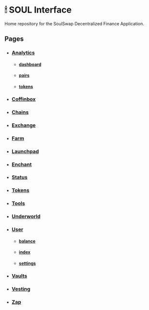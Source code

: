# 🕯 SOUL Interface

Home repository for the SoulSwap Decentralized Finance Application.

## Pages

- ### [Analytics](./src/pages/analytics/index.tsx)
  - #### [dashboard](./src/pages/analytics/dashboard/[[...type]].tsx)
  - #### [pairs](./src/pages/analytics/dashboard/[[...type]].tsx)
  - #### [tokens](./src/pages/analytics/dashboard/[[...type]].tsx)
- ### [Coffinbox](./src/pages/coffinbox/index.tsx)
- ### [Chains](./src/pages/chains/index.tsx)
- ### [Exchange](./src/pages/exchange)
- ### [Farm](./src/pages/farm)
- ### [Launchpad](./src/pages/ifo/index.tsx)
- ### [Enchant](./src/pages/enchant/index.tsx)
- ### [Status](./src/pages/status)
- ### [Tokens](./src/pages/tokens)
- ### [Tools](./src/pages/tools)
- ### [Underworld](./src/pages/underworld)
- ### [User](./src/pages/user)
  - #### [balance](./src/pages/user/balance.tsx)
  - #### [index](./src/pages/user/index.tsx)
  - #### [settings](./src/pages/user/settings.tsx)
- ### [Vaults](./src/pages/vaults/index.tsx)
- ### [Vesting](./src/pages/vesting/index.tsx)
- ### [Zap](./src/pages/zap)

